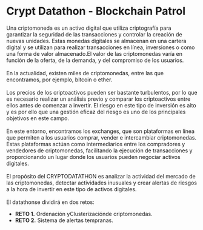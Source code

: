 # Crypt Datathon - Blockchain Patrol
Una criptomoneda es un activo digital que utiliza criptografía para garantizar la seguridad de las transacciones y controlar la creación de nuevas unidades. Estas monedas digitales se almacenan en una cartera digital y se utilizan para realizar transacciones en línea, inversiones o como una forma de valor almacenado.El valor de las criptomonedas varía en función de la oferta, de la demanda, y del compromiso de los usuarios.<br/><br/>
En la actualidad, existen miles de criptomonedas, entre las que encontramos, por ejemplo, bitcoin o ether.<br/><br/>
Los precios de los criptoactivos pueden ser bastante turbulentos, por lo que es necesario realizar un análisis previo y comparar los criptoactivos entre ellos antes de comenzar a invertir. El riesgo en este tipo de inversión es alto y es por ello que una gestión eficaz del riesgo es uno de los principales objetivos en este campo.<br/><br/>
En este entorno, encontramos los exchanges, que son plataformas en línea que permiten a los usuarios comprar, vender e intercambiar criptomonedas. Estas plataformas actúan como intermediarios entre los compradores y vendedores de criptomonedas, facilitando la ejecución de transacciones y proporcionando un lugar donde los usuarios pueden negociar activos digitales.<br/><br/>
El propósito del CRYPTODATATHON es analizar la actividad del mercado de las criptomonedas, detectar actividades inusuales y crear alertas de riesgos a la hora de invertir en este tipo de activos digitales.<br/><br/>
El datathonse dividirá en dos retos:<br/>
<ul>
<li><strong>RETO 1.</strong> Ordenación yClusterizaciónde criptomonedas.</li>
<li><strong>RETO 2.</strong> Sistema de alertas tempranas.</li>
</ul>
